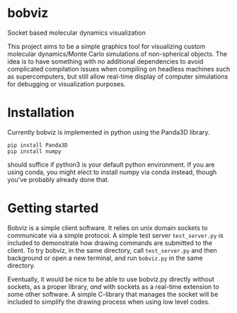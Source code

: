 # bobviz
Socket based molecular dynamics visualization

This project aims to be a simple graphics tool for visualizing custom molecular dynamics/Monte Carlo simulations of 
non-spherical objects. The idea is to have something with no additional dependencies to avoid complicated compilation
issues when compiling on headless machines such as supercomputers, but still allow real-time display of computer
simulations for debugging or visualization purposes.

# Installation
Currently bobviz is implemented in python using the Panda3D library.
```
pip install Panda3D
pip install numpy
```
should suffice if python3 is your default python environment. If you are using conda, you might elect to 
install numpy via conda instead, though you've probably already done that.

# Getting started
Bobviz is a simple client software. It relies on unix domain sockets to communicate via a simple protocol.
A simple test server `test_server.py` is included to demonstrate how drawing commands are submitted to the client.
To try bobviz, in the same directory, call `test_server.py` and then background or open a new terminal, and run `bobviz.py` 
in the same directory.

Eventually, it would be nice to be able to use bobviz.py directly without sockets, as a proper library, *and* with sockets
as a real-time extension to some other software. A simple C-library that manages the socket will be included to 
simplify the drawing process when using low level codes.
